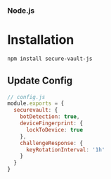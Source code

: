 ### Node.js

# Installation
```bash
npm install secure-vault-js
```

## Update Config

```javascript
// config.js
module.exports = {
  securevault: {
    botDetection: true,
    deviceFingerprint: {
      lockToDevice: true
    },
    challengeResponse: {
      keyRotationInterval: '1h'
    }
  }
}
```